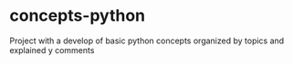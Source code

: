 # concepts-python
Project with a develop of basic python concepts organized by topics and explained y comments
